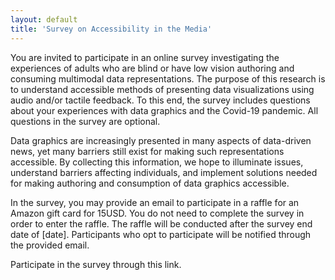 ```yaml
---
layout: default
title: 'Survey on Accessibility in the Media'
---
```


You are invited to participate in an online survey investigating the experiences of adults who are blind or have low vision authoring and consuming multimodal data representations. The purpose of this research is to understand accessible methods of presenting data visualizations using audio and/or tactile feedback. To this end, the survey includes questions about your experiences with data graphics and the Covid-19 pandemic. All questions in the survey are optional.

Data graphics are increasingly presented in many aspects of data-driven news, yet many barriers still exist for making such representations accessible. By collecting this information, we hope to illuminate issues, understand barriers affecting individuals, and implement solutions needed for making authoring and consumption of data graphics accessible.

In the survey, you may provide an email to participate in a raffle for an Amazon gift card for 15USD. You do not need to complete the survey in order to enter the raffle. The raffle will be conducted after the survey end date of [date]. Participants who opt to participate will be notified through the provided email.

Participate in the survey through this link. 